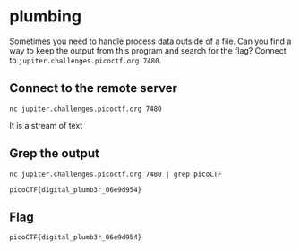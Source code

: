# plumbing

Sometimes you need to handle process data outside of a file. Can you find a way to keep the output from this program and search for the flag? Connect to `jupiter.challenges.picoctf.org 7480`.


## Connect to the remote server

```
nc jupiter.challenges.picoctf.org 7480
```

It is a stream of text

## Grep the output

```
nc jupiter.challenges.picoctf.org 7480 | grep picoCTF

picoCTF{digital_plumb3r_06e9d954}
```

## Flag

```
picoCTF{digital_plumb3r_06e9d954}
```

